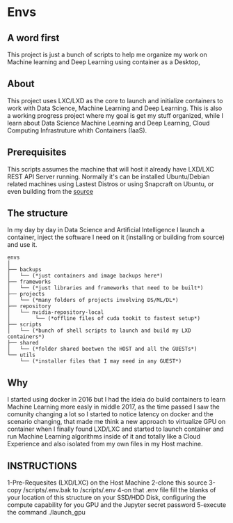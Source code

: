# Envs

## A word first
This project is just a bunch of scripts to help me organize my work on Machine learning and Deep Learning using container as a Desktop,

## About
This project uses LXC/LXD as the core to launch and initialize containers to work with Data Science, Machine Learning and Deep Learning. 
This is also a working progress project where my goal is get my stuff organized, while I learn about Data Science Machine Learning and Deep Learning, Cloud Computing Infrastruture whith Containers (IaaS).

## Prerequisites
This scripts assumes the machine that will host it already have LXD/LXC REST API Server running.
Normally it's can be installed Ubuntu/Debian related machines using Lastest Distros or using Snapcraft on Ubuntu, or even building from the [source](https://github.com/lxc/lxd/) 

## The structure
In my day by day in Data Science and Artificial Intelligence I launch a container, inject the software I need on it (installing or building from source) and use it.

```
envs
│
├── backups
│   └── (*just containers and image backups here*)
├── frameworks
│   └── (*just libraries and frameworks that need to be built*)
├── projects
│   └── (*many folders of projects involving DS/ML/DL*)
├── repository
│   └── nvidia-repository-local
│        └── (*offline files of cuda tookit to fastest setup*)
├── scripts
│   └── (*bunch of shell scripts to launch and build my LXD containers*)
├── shared
│   └── (*folder shared beetwen the HOST and all the GUESTs*)
└── utils
    └── (*installer files that I may need in any GUEST*)
```


## Why
I started using docker in 2016 but I had the ideia do build containers to learn Machine Learning more easly in middle 2017, as the time passed I saw the comunity changing a lot so I started to notice latency on docker and the scenario changing, that made me think a new approach to virtualize GPU on container when I finally found LXD/LXC and started to launch container and run Machine Learning algorithms inside of it and totally like a Cloud Experience and also isolated from my own files in my Host machine.

## INSTRUCTIONS

1-Pre-Requesites (LXD/LXC) on the Host Machine
2-clone this source
3-copy /scripts/.env.bak to /scripts/.env
4-on that .env file fill the blanks of your location of this structure on your SSD/HDD Disk, configuring the compute capability for you GPU and the Jupyter secret password
5-execute the command ./launch_gpu


